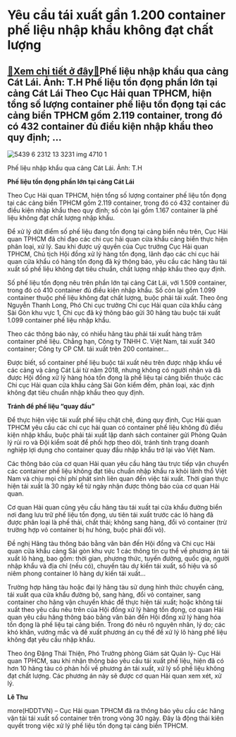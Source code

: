 Yêu cầu tái xuất gần 1.200 container phế liệu nhập khẩu không đạt chất lượng
============================================================================

[:gift:Xem chi tiết ở đây:gift:](https://hddtvn.com/yeu-cau-tai-xuat-gan-1-200-container-phe-lieu-nhap-khau-khong-dat-chat-luong/)Phế liệu nhập khẩu qua cảng Cát Lái. Ảnh: T.H Phế liệu tồn đọng phần lớn tại cảng Cát Lái Theo Cục Hải quan TPHCM, hiện tổng số lượng container phế liệu tồn đọng tại các cảng biển TPHCM gồm 2.119 container, trong đó có 432 container đủ điều kiện nhập khẩu theo quy định; …
--------------------------------------------------------------------------------------------------------------------------------------------------------------------------------------------------------------------------------------------------------------------------------





![5439 6 2312 13 3231 img 4710 1](https://hddtvn.com/wp-content/uploads/2021/01/5439_6-2312_13-_3231_IMG-4710_1.jpg "Phế liệu nhập khẩu qua cảng Cát Lái. 	Ảnh: T.H")


Phế liệu nhập khẩu qua cảng Cát Lái. Ảnh: T.H



**Phế liệu tồn đọng phần lớn tại cảng Cát Lái**


Theo Cục Hải quan TPHCM, hiện tổng số lượng container phế liệu tồn đọng tại các cảng biển TPHCM gồm 2.119 container, trong đó có 432 container đủ điều kiện nhập khẩu theo quy định; số còn lại gồm 1.167 container là phế liệu không đạt chất lượng nhập khẩu.


Để xử lý dứt điểm số phế liệu đang tồn đọng tại cảng biển nêu trên, Cục Hải quan TPHCM đã chỉ đạo các chi cục hải quan cửa khẩu cảng biển thực hiện phân loại, xử lý. Sau khi được uỷ quyền của Cục trưởng Cục Hải quan TPHCM, Chủ tịch Hội đồng xử lý hàng tồn đọng, lãnh đạo các chi cục hải quan cửa khẩu có hàng tồn đọng đã ký thông báo, yêu cầu các hãng tàu tái xuất số phế liệu không đạt tiêu chuẩn, chất lượng nhập khẩu theo quy định.


Số phế liệu tồn đọng nêu trên phần lớn tại cảng Cát Lái, với 1.509 container, trong đó có 410 container đủ điều kiện nhập khẩu. Số còn lại gồm 1.099 container thuộc phế liệu không đạt chất lượng, buộc phải tái xuất. Theo ông Nguyễn Thanh Long, Phó Chi cục trưởng Chi cục Hải quan cửa khẩu cảng Sài Gòn khu vực 1, Chi cục đã ký thông báo gửi 30 hãng tàu buộc tái xuất 1.099 container phế liệu nhập khẩu.


Theo các thông báo này, có nhiều hãng tàu phải tái xuất hàng trăm container phế liệu. Chẳng hạn, Công ty TNHH C. Việt Nam, tái xuất 340 container; Công ty CP CM. tái xuất trên 200 container…


Được biết, số container phế liệu buộc tái xuất nêu trên được nhập khẩu về các cảng và cảng Cát Lái từ năm 2018, nhưng không có người nhận và đã được Hội đồng xử lý hàng hóa tồn đọng là phế liệu tại cảng biển thuộc các Chi cục Hải quan cửa khẩu cảng Sài Gòn kiểm đếm, phân loại, xác định không đạt tiêu chuẩn nhập khẩu theo quy định.


**Tránh để phế liệu “quay đầu”**


Để thực hiện việc tái xuất phế liệu chặt chẽ, đúng quy định, Cục Hải quan TPHCM yêu cầu các chi cục hải quan có container phế liệu không đủ điều kiện nhập khẩu, buộc phải tái xuất lập danh sách container gửi Phòng Quản lý rủi ro và Đội kiểm soát để phối hợp theo dõi, tránh tình trạng doanh nghiệp lợi dụng cho container quay đầu nhập khẩu trở lại vào Việt Nam.


Các thông báo của cơ quan Hải quan yêu cầu hãng tàu trực tiếp vận chuyển các container phế liệu không đạt tiêu chuẩn nhập khẩu ra khỏi lãnh thổ Việt Nam và chịu mọi chi phí phát sinh liên quan đến việc tái xuất. Thời gian thực hiện tái xuất là 30 ngày kể từ ngày nhận được thông báo của cơ quan Hải quan.


Cơ quan Hải quan cũng yêu cầu hãng tàu tái xuất tại cửa khẩu đường biển nơi đang lưu trữ phế liệu tồn đọng, ưu tiên tái xuất trước các lô hàng đã được phân loại là phế thải, chất thải; không sang hàng, đổi vỏ container (trừ trường hợp vỏ container bị hư hỏng, buộc phải đổi vỏ).


Đề nghị Hãng tàu thông báo bằng văn bản đến Hội đồng và Chi cục Hải quan cửa khẩu cảng Sài gòn khu vực 1 các thông tin cụ thể về phương án tái xuất lô hàng, bao gồm: thời gian, phương thức, tuyến đường, quốc gia, người nhập khẩu và địa chỉ (nếu có), chuyến tàu dự kiến tái xuất, số hiệu và số niêm phong container lô hàng dự kiến tái xuất…


Trường hợp hãng tàu hoặc đại lý hãng tàu sử dụng hình thức chuyển cảng, tái xuất qua cửa khẩu đường bộ, sang hàng, đổi vỏ container, sang container cho hãng vận chuyển khác để thực hiện tái xuất; hoặc không tái xuất theo yêu cầu nêu trên của Hội đồng xử lý hàng tồn đọng, cơ quan Hải quan yêu cầu hãng thông báo bằng văn bản đến Hội đồng xử lý hàng hóa tồn đọng là phế liệu tại cảng biển. Trong đó nêu rõ nguyên nhân, lý do; các khó khăn, vướng mắc và đề xuất phương án cụ thể để xử lý lô hàng phế liệu không đạt yêu cầu nhập khẩu.





Theo ông Đặng Thái Thiện, Phó Trưởng phòng Giám sát Quản lý- Cục Hải quan TPHCM, sau khi nhận thông báo yêu cầu tái xuất phế liệu, hiện đã có hơn 10 hãng tàu có phản hồi về phương án tái xuất, xử lý số phế liệu không đạt chất lượng. Các phương án này sẽ được cơ quan Hải quan xem xét, xử lý.




**Lê Thu**



more(HDDTVN) – Cục Hải quan TPHCM đã ra thông báo yêu cầu các hãng vận tải tái xuất số container trên trong vòng 30 ngày. Đây là động thái kiên quyết trong việc xử lý phế liệu tồn đọng tại cảng biển TPHCM.

